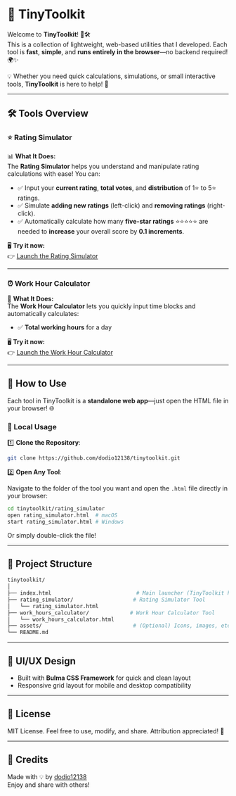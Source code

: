 # 🚀 TinyToolkit

Welcome to **TinyToolkit**! 🎨🛠️  
This is a collection of lightweight, web-based utilities that I developed. Each tool is **fast**, **simple**, and **runs entirely in the browser**—no backend required! 🌍✨

💡 Whether you need quick calculations, simulations, or small interactive tools, **TinyToolkit** is here to help! 🎯  

---

## 🛠️ Tools Overview  

### ⭐ Rating Simulator  

📊 **What It Does:**  
The **Rating Simulator** helps you understand and manipulate rating calculations with ease! You can:

- ✅ Input your **current rating**, **total votes**, and **distribution** of 1⭐ to 5⭐ ratings.  
- ✅ Simulate **adding new ratings** (left-click) and **removing ratings** (right-click).  
- ✅ Automatically calculate how many **five-star ratings** ⭐⭐⭐⭐⭐ are needed to **increase** your overall score by **0.1 increments**.  

🖥️ **Try it now:**  
👉 [Launch the Rating Simulator](https://dodio12138.github.io/TinyToolkit/rating_simulator/rating_simulator.html)

---

### ⏰ Work Hour Calculator

🧮 **What It Does:**  
The **Work Hour Calculator** lets you quickly input time blocks and automatically calculates:

- ✅ **Total working hours** for a day  

🖥️ **Try it now:**  
👉 [Launch the Work Hour Calculator](https://dodio12138.github.io/TinyToolkit/work_hours_calculator/work_hours_calculator.html)

---

## 📌 How to Use

Each tool in TinyToolkit is a **standalone web app**—just open the HTML file in your browser! 🌐

### 🧰 Local Usage

1️⃣ **Clone the Repository**:

```bash
git clone https://github.com/dodio12138/tinytoolkit.git
```

2️⃣ **Open Any Tool**:

Navigate to the folder of the tool you want and open the `.html` file directly in your browser:

```bash
cd tinytoolkit/rating_simulator
open rating_simulator.html  # macOS
start rating_simulator.html # Windows
```

Or simply double-click the file!

---

## 📁 Project Structure

```bash
tinytoolkit/
│
├── index.html                           # Main launcher (TinyToolkit homepage)
├── rating_simulator/                   # Rating Simulator Tool
│   └── rating_simulator.html
├── work_hours_calculator/             # Work Hour Calculator Tool
│   └── work_hours_calculator.html
├── assets/                             # (Optional) Icons, images, etc.
└── README.md
```

---

## 🎨 UI/UX Design

- Built with **Bulma CSS Framework** for quick and clean layout  
- Responsive grid layout for mobile and desktop compatibility  

---

## 📜 License

MIT License. Feel free to use, modify, and share. Attribution appreciated! 💖

---

## 🙌 Credits

Made with 💡 by [dodio12138](https://github.com/dodio12138)  
Enjoy and share with others!